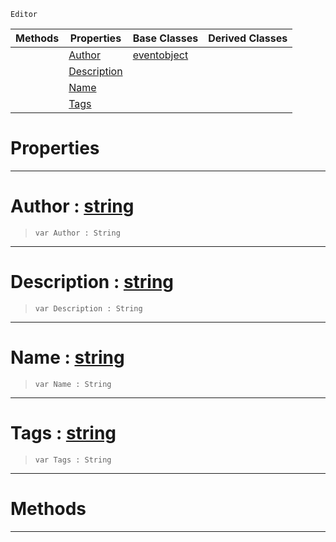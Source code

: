  `Editor`

|Methods|Properties|Base Classes|Derived Classes|
|---|---|---|---|
| |[ Author](contentpackage.md#author-zilch-engine-docum)|[eventobject](eventobject.md)| |
| |[ Description](contentpackage.md#description-zilch-engine)| | |
| |[ Name](contentpackage.md#name-zilch-engine-documen)| | |
| |[ Tags](contentpackage.md#tags-zilch-engine-documen)| | |


 #  Properties


---  
 #  Author : [string](../nada_base_types/string.md)

> 
> ```TS:Nada
> var Author : String


---  
 #  Description : [string](../nada_base_types/string.md)

> 
> ```TS:Nada
> var Description : String


---  
 #  Name : [string](../nada_base_types/string.md)

> 
> ```TS:Nada
> var Name : String


---  
 #  Tags : [string](../nada_base_types/string.md)

> 
> ```TS:Nada
> var Tags : String


---  
 #  Methods


---  
 

 
